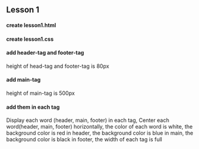 ## Lesson 1
#### create lesson1.html
#### create lesson1.css

#### add header-tag and footer-tag
height of head-tag and footer-tag is 80px

#### add main-tag
height of main-tag is 500px

#### add them in each tag
Display each word (header, main, footer) in each tag,
Center each word(header, main, footer) horizontally,
the color of each word is white,
the background color is red in header,
the background color is blue in main,
the background color is black in footer,
the width of each tag is full




